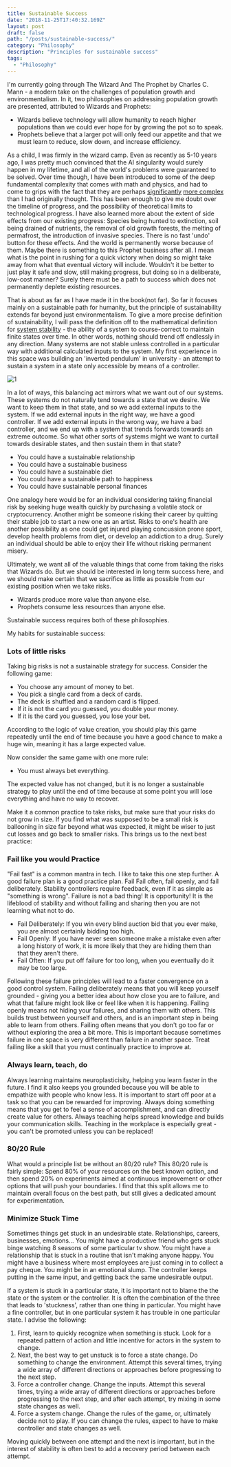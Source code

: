 ```yaml
---
title: Sustainable Success
date: "2018-11-25T17:40:32.169Z"
layout: post
draft: false
path: "/posts/sustainable-success/"
category: "Philosophy"
description: "Principles for sustainable success"
tags:
  - "Philosophy"
---
```


I'm currently going through The Wizard And The Prophet by Charles C. Mann - a modern take on the challenges of population growth and environmentalism. In it, two philosophies on addressing population growth are presented, attributed to Wizards and Prophets:

- Wizards believe technology will allow humanity to reach higher populations than we could ever hope for by growing the pot so to speak.
- Prophets believe that a larger pot will only feed our appetite and that we must learn to reduce, slow down, and increase efficiency.

As a child, I was firmly in the wizard camp. Even as recently as 5-10 years ago, I was pretty much convinced that the AI singularity would surely happen in my lifetime, and all of the world's problems were guaranteed to be solved. Over time though, I have been introduced to some of the deep fundamental complexity that comes with math and physics, and had to come to grips with the fact that they are perhaps [significantly](https://en.wikipedia.org/wiki/G%C3%B6del%27s_incompleteness_theorems) [more complex](https://en.wikipedia.org/wiki/Bell%27s_theorem) than I had originally thought. This has been enough to give me doubt over the timeline of progress, and the possibility of theoretical limits to technological progress. I have also learned more about the extent of side effects from our existing progress: Species being hunted to extinction, soil being drained of nutrients, the removal of old growth forests, the melting of permafrost, the introduction of invasive species. There is no fast 'undo' button for these effects. And the world is permanently worse because of them. Maybe there is something to this Prophet business after all. I mean what is the point in rushing for a quick victory when doing so might take away from what that eventual victory will include. Wouldn't it be better to just play it safe and slow, still making progress, but doing so in a deliberate, low-cost manner? Surely there must be a path to success which does not permanently deplete existing resources.

That is about as far as I have made it in the book(not far). So far it focuses mainly on a sustainable path for humanity, but the principle of sustainability extends far beyond just environmentalism. To give a more precise definition of sustainability, I will pass the definition off to the mathematical definition for [system stability](https://en.wikibooks.org/wiki/Control_Systems/Stability) - the ability of a system to course-correct to maintain finite states over time. In other words, nothing should trend off endlessly in any direction. Many systems are not stable unless controlled in a particular way with additional calculated inputs to the system. My first experience in this space was building an 'inverted pendulum' in university - an attempt to sustain a system in a state only accessible by means of a controller.

![1](stability-compressed.gif)

In a lot of ways, this balancing act mirrors what we want out of our systems. These systems do not naturally tend towards a state that we desire. We want to keep them in that state, and so we add external inputs to the system. If we add external inputs in the right way, we have a good controller. If we add external inputs in the wrong way, we have a bad controller, and we end up with a system that trends forwards towards an extreme outcome. So what other sorts of systems might we want to curtail towards desirable states, and then sustain them in that state?

- You could have a sustainable relationship
- You could have a sustainable business
- You could have a sustainable diet
- You could have a sustainable path to happiness
- You could have sustainable personal finances

One analogy here would be for an individual considering taking financial risk by seeking huge wealth quickly by purchasing a volatile stock or cryptocurrency. Another might be someone risking their career by quitting their stable job to start a new one as an artist. Risks to one's health are another possibility as one could get injured playing concussion prone sport, develop health problems from diet, or develop an addiction to a drug. Surely an individual should be able to enjoy their life without risking permanent misery.

Ultimately, we want all of the valuable things that come from taking the risks that Wizards do. But we should be interested in long term success here, and we should make certain that we sacrifice as little as possible from our existing position when we take risks.

- Wizards produce more value than anyone else.
- Prophets consume less resources than anyone else.

Sustainable success requires both of these philosophies.

My habits for sustainable success:

### Lots of little risks
Taking big risks is not a sustainable strategy for success. Consider the following game:

- You choose any amount of money to bet.
- You pick a single card from a deck of cards.
- The deck is shuffled and a random card is flipped.
- If it is not the card you guessed, you double your money.
- If it is the card you guessed, you lose your bet.

According to the logic of value creation, you should play this game repeatedly until the end of time because you have a good chance to make a huge win, meaning it has a large expected value.

Now consider the same game with one more rule:

- You must always bet everything.

The expected value has not changed, but it is no longer a sustainable strategy to play until the end of time because at some point you will lose everything and have no way to recover.

Make it a common practice to take risks, but make sure that your risks do not grow in size. If you find what was supposed to be a small risk is ballooning in size far beyond what was expected, it might be wiser to just cut losses and go back to smaller risks. This brings us to the next best practice:

### Fail like you would Practice
"Fail fast" is a common mantra in tech. I like to take this one step further. A good failure plan is a good practice plan. Fail Fail often, fail openly, and fail deliberately. Stability controllers require feedback, even if it as simple as "something is wrong". Failure is not a bad thing! It is opportunity! It is the lifeblood of stability and without failing and sharing then you are not learning what not to do.

- Fail Deliberately: If you win every blind auction bid that you ever make, you are almost certainly bidding too high.
- Fail Openly: If you have never seen someone make a mistake even after a long history of work, it is more likely that they are hiding them than that they aren't there.
- Fail Often: If you put off failure for too long, when you eventually do it may be too large.

Following these failure principles will lead to a faster convergence on a good control system. Failing deliberately means that you will keep yourself grounded - giving you a better idea about how close you are to failure, and what that failure might look like or feel like when it is happening. Failing openly means not hiding your failures, and sharing them with others. This builds trust between yourself and others, and is an important step in being able to learn from others. Failing often means that you don't go too far or without exploring the area a bit more. This is important because sometimes failure in one space is very different than failure in another space. Treat failing like a skill that you must continually practice to improve at.

### Always learn, teach, do
Always learning maintains neuroplasticisity, helping you learn faster in the future. I find it also keeps you grounded because you will be able to empathize with people who know less. It is important to start off poor at a task so that you can be rewarded for improving. Always doing something means that you get to feel a sense of accomplishment, and can directly create value for others. Always teaching helps spread knowledge and builds your communication skills. Teaching in the workplace is especially great - you can't be promoted unless you can be replaced!

### 80/20 Rule
What would a principle list be without an 80/20 rule? This 80/20 rule is fairly simple: Spend 80% of your resources on the best known option, and then spend 20% on experiments aimed at continuous improvement or other options that will push your boundaries. I find that this split allows me to maintain overall focus on the best path, but still gives a dedicated amount for experimentation.

### Minimize Stuck Time
Sometimes things get stuck in an undesirable state. Relationships, careers, businesses, emotions... You might have a productive friend who gets stuck binge watching 8 seasons of some particular tv show. You might have a relationship that is stuck in a routine that isn't making anyone happy. You might have a business where most employees are just coming in to collect a pay cheque. You might be in an emotional slump. The controller keeps putting in the same input, and getting back the same undesirable output. 

If a system is stuck in a particular state, it is important not to blame the the state or the system or the controller. It is often the combination of the three that leads to 'stuckness', rather than one thing in particular. You might have a fine controller, but in one particular system it has trouble in one particular state. I advise the following:

1. First, learn to quickly recognize when something is stuck. Look for a repeated pattern of action and little incentive for actors in the system to change.
2. Next, the best way to get unstuck is to force a state change. Do something to change the environment. Attempt this several times, trying a wide array of different directions or approaches before progressing to the next step.
3. Force a controller change. Change the inputs. Attempt this several times, trying a wide array of different directions or approaches before progressing to the next step, and after each attempt, try mixing in some state changes as well.
4. Force a system change. Change the rules of the game, or, ultimately decide not to play. If you can change the rules, expect to have to make controller and state changes as well.

Moving quickly between one attempt and the next is important, but in the interest of stability is often best to add a recovery period between each attempt.